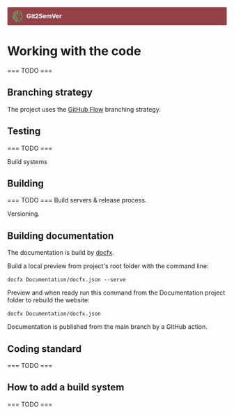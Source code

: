 ﻿---
uid: working-with-the-code
---
![](../Images/Git2SemVer_banner_840x70.png)

# Working with the code

=== TODO ===

## Branching strategy

The project uses the [GitHub Flow](https://githubflow.github.io/) branching strategy.

## Testing

=== TODO ===

Build systems

## Building

=== TODO ===
Build servers & release process.

Versioning.

## Building documentation

The documentation is build by [docfx](https://dotnet.github.io/docfx/).

Build a local preview from project's root folder with the command line:

```winbatch
docfx Documentation/docfx.json --serve
```

Preview and when ready run this command from the Documentation project folder to rebuild the website:

```winbatch
docfx Documentation/docfx.json
```

Documentation is published from the main branch by a GitHub action.


## Coding standard

=== TODO ===


## How to add a build system

=== TODO ===
